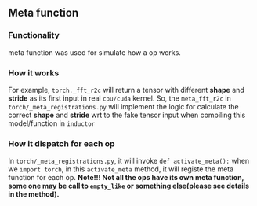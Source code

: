 ## Meta function
### Functionality
meta function was used for simulate how a op works.
### How it works
For example, `torch._fft_r2c` will return a tensor with different **shape** and **stride** as its first input in real `cpu/cuda` kernel.
So, the `meta_fft_r2c` in `torch/_meta_registrations.py` will implement the logic for calculate the correct **shape** and **stride** wrt to the fake tensor input when compiling this model/function in `inductor`
### How it dispatch for each op
In `torch/_meta_registrations.py`, it will invoke `def activate_meta():` when we `import torch`, in this `activate_meta` method, it will registe the meta function for each op.
**Note!!! Not all the ops have its own meta function, some one may be call to `empty_like` or something else(please see details in the method).**